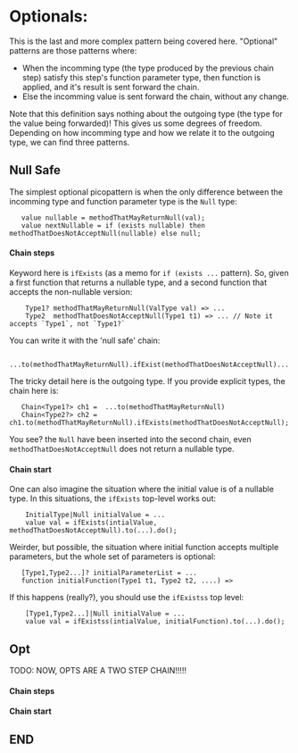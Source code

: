 # Optionals:
This is the last and more complex pattern being covered here.
"Optional" patterns are those patterns where:
- When the incomming type (the type produced by the previous chain step) satisfy this step's function parameter type, then
function is applied, and it's result is sent forward the chain.
- Else the incomming value is sent forward the chain, without any change.

Note that this definition says nothing about the outgoing type (the type for the value being forwarded)! 
This gives us some degrees of freedom.
Depending on how incomming type and how we relate it to the outgoing type, we can find three patterns.
 
## Null Safe
The simplest optional picopattern is when the only difference between the incomming type and function parameter type is the `Null` type:
```
   value nullable = methodThatMayReturnNull(val);
   value nextNullable = if (exists nullable) then methodThatDoesNotAcceptNull(nullable) else null;
```

#### Chain steps
Keyword here is `ifExists` (as a memo for `if (exists ...` pattern).
So, given a first function that returns a nullable type, and a second function that accepts the non-nullable version:
```
    Type1? methodThatMayReturnNull(ValType val) => ...
    Type2  methodThatDoesNotAcceptNull(Type1 t1) => ... // Note it accepts `Type1`, not `Type1?`
```
You can write it with the 'null safe' chain:
```
    ...to(methodThatMayReturnNull).ifExist(methodThatDoesNotAcceptNull)...
```
The tricky detail here is the outgoing type. If you provide explicit types, the chain here is:
```
   Chain<Type1?> ch1 =  ...to(methodThatMayReturnNull)
   Chain<Type2?> ch2 =  ch1.to(methodThatMayReturnNull).ifExists(methodThatDoesNotAcceptNull);
```
You see? the `Null` have been inserted into the second chain, even `methodThatDoesNotAcceptNull` does not return a nullable type.

#### Chain start
One can also imagine the situation where the initial value is of a nullable type.
In this situations, the `ifExists` top-level works out:
```
    InitialType|Null initialValue = ...
    value val = ifExists(intialValue, methodThatDoesNotAcceptNull).to(...).do();
```

Weirder, but possible, the situation where initial function accepts multiple parameters, but the whole set of parameters is optional:
```
   [Type1,Type2...]? initialParameterList = ...
   function initialFunction(Type1 t1, Type2 t2, ....) =>
```
If this happens (really?), you should use the `ifExistss` top level:
```
    [Type1,Type2...]|Null initialValue = ...
    value val = ifExistss(intialValue, initialFunction).to(...).do();
```

 
 
 
 
 
 
 
 
 
 
 
 

## Opt
TODO: NOW, OPTS ARE A TWO STEP CHAIN!!!!!

#### Chain steps

#### Chain start







## END




